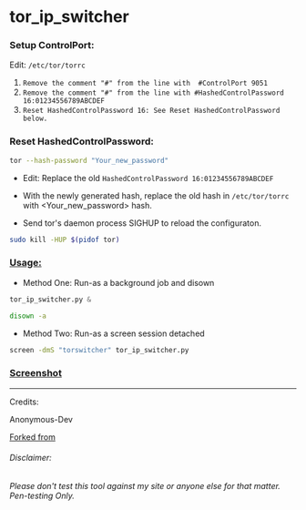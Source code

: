 

# tor_ip_switcher


### Setup ControlPort:

Edit: `/etc/tor/torrc`

1. `Remove the comment "#" from the line with  #ControlPort 9051` 
2. `Remove the comment "#" from the line with #HashedControlPassword 16:01234556789ABCDEF`
3. `Reset HashedControlPassword 16: See Reset HashedControlPassword below.`


### Reset HashedControlPassword:

```bash
tor --hash-password "Your_new_password"
```

* Edit: Replace the old `HashedControlPassword 16:01234556789ABCDEF` 

* With the newly generated hash, replace the old hash in `/etc/tor/torrc` with <Your_new_password> hash.

* Send tor's daemon process SIGHUP to reload the configuraton.
```bash
sudo kill -HUP $(pidof tor)
```
### [Usage:](https://github.com/ruped24/tor_ip_switcher/wiki/Tor-IP-Switcher-installation)
* Method One: Run-as a background job and disown

```python
tor_ip_switcher.py &
```
```bash
disown -a
```
* Method Two: Run-as a screen session detached
```bash
screen -dmS "torswitcher" tor_ip_switcher.py
```


### [Screenshot](https://drive.google.com/file/d/0B79r4wTVj-CZOGJadlBtWWxPWFk/view)

***
Credits:

Anonymous-Dev

[Forked from](https://github.com/Anonymous-Dev/Pyloris)

###### Disclaimer: ######
###### Please don't test this tool against my site or anyone else for that matter. Pen-testing Only. ######
